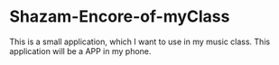 # Shazam-Encore-of-myClass
This is a small application, which I want to use in my music class. This application will be a APP in my phone.
